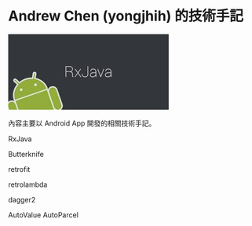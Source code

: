 # Andrew Chen (yongjhih) 的技術手記

![](cover.jpg)

內容主要以 Android App 開發的相關技術手記。

RxJava

Butterknife

retrofit

retrolambda

dagger2

AutoValue
AutoParcel